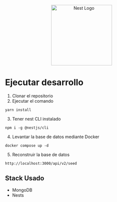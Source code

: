 <p align="center">
  <a href="http://nestjs.com/" target="blank"><img src="https://nestjs.com/img/logo-small.svg" width="200" alt="Nest Logo" /></a>
</p>

# Ejecutar desarrollo

1. Clonar el repositorio
2. Ejecutar el comando 
```
yarn install
```
3. Tener nest CLI instalado
```
npm i -g @nestjs/cli
```

4. Levantar la base de datos mediante Docker
```
docker compose up -d
```

5. Reconstruir la base de datos
```
http://localhost:3000/api/v2/seed
```



## Stack Usado
* MongoDB
* Nests